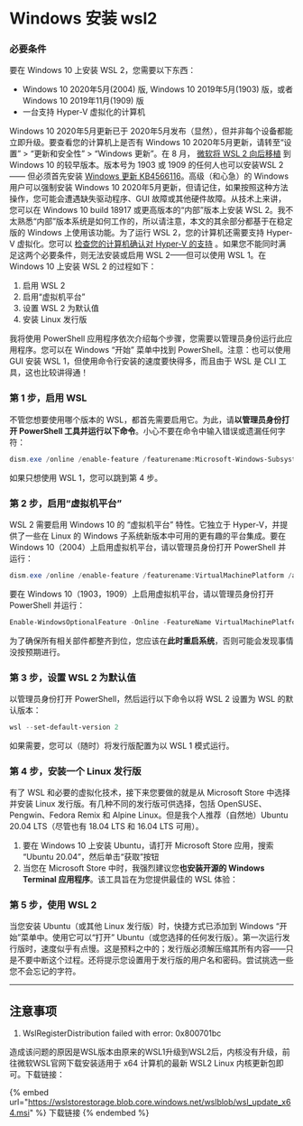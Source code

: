 # Windows 安装 wsl2

### **必要条件**

要在 Windows 10 上安装 WSL 2，您需要以下东西：

* Windows 10 2020年5月(2004) 版, Windows 10 2019年5月(1903) 版，或者 Windows 10 2019年11月(1909) 版
* 一台支持 Hyper-V 虚拟化的计算机

Windows 10 2020年5月更新已于 2020年5月发布（显然），但并非每个设备都能立即升级。要查看您的计算机上是否有 Windows 10 2020年5月更新，请转至“设置” > “更新和安全性” > “Windows 更新”。在 8 月， [微软将 WSL 2 向后移植](https://link.zhihu.com/?target=https://devblogs.microsoft.com/commandline/wsl-2-support-is-coming-to-windows-10-versions-1903-and-1909/) 到 Windows 10 的较早版本。版本号为 1903 或 1909 的任何人也可以安装WSL 2 —— 但必须首先安装 [Windows 更新 KB4566116](https://link.zhihu.com/?target=https://support.microsoft.com/zh-cn/help/4566116/windows-10-update-kb4566116)。高级（和心急）的 Windows 用户可以强制安装 Windows 10 2020年5月更新，但请记住，如果按照这种方法操作，您可能会遭遇缺失驱动程序、GUI 故障或其他硬件故障。从技术上来讲，您可以在 Windows 10 build 18917 或更高版本的“内部”版本上安装 WSL 2。我不太熟悉“内部”版本系统是如何工作的，所以请注意，本文的其余部分都基于在稳定版的 Windows 上使用该功能。为了运行 WSL 2，您的计算机还需要支持 Hyper-V 虚拟化。您可以 [检查您的计算机确认对 Hyper-V 的支持](https://link.zhihu.com/?target=https://www.zdnet.com/article/windows-10-tip-find-out-if-your-pc-can-run-hyper-v/) 。如果您不能同时满足这两个必要条件，则无法安装或启用 WSL 2——但可以使用 WSL 1。在 Windows 10 上安装 WSL 2 的过程如下：

1. 启用 WSL 2
2. 启用“虚拟机平台”
3. 设置 WSL 2 为默认值
4. 安装 Linux 发行版

我将使用 PowerShell 应用程序依次介绍每个步骤，您需要以管理员身份运行此应用程序。您可以在 Windows “开始” 菜单中找到 PowerShell。注意：也可以使用 GUI 安装 WSL 1，但使用命令行安装的速度要快得多，而且由于 WSL 是 CLI 工具，这也比较讲得通！

### **第 1 步，启用 WSL**

不管您想要使用哪个版本的 WSL，都首先需要启用它。为此，请**以管理员身份打开 PowerShell 工具并运行以下命令**。小心不要在命令中输入错误或遗漏任何字符：

```powershell
dism.exe /online /enable-feature /featurename:Microsoft-Windows-Subsystem-Linux /all /norestart
```

如果只想使用 WSL 1，您可以跳到第 4 步。

### **第 2 步，启用“虚拟机平台”**

WSL 2 需要启用 Windows 10 的 “虚拟机平台” 特性。它独立于 Hyper-V，并提供了一些在 Linux 的 Windows 子系统新版本中可用的更有趣的平台集成。要在 Windows 10（2004）上启用虚拟机平台，请以管理员身份打开 PowerShell 并运行：

```powershell
dism.exe /online /enable-feature /featurename:VirtualMachinePlatform /all /norestart
```

要在 Windows 10（1903，1909）上启用虚拟机平台，请以管理员身份打开 PowerShell 并运行：

```powershell
Enable-WindowsOptionalFeature -Online -FeatureName VirtualMachinePlatform -NoRestart
```

为了确保所有相关部件都整齐到位，您应该在**此时重启系统**，否则可能会发现事情没按预期进行。

### **第 3 步，设置 WSL 2 为默认值**

以管理员身份打开 PowerShell，然后运行以下命令以将 WSL 2 设置为 WSL 的默认版本：

```powershell
wsl --set-default-version 2
```

如果需要，您可以（随时）将发行版配置为以 WSL 1 模式运行。

### **第 4 步，安装一个 Linux 发行版**

有了 WSL 和必要的虚拟化技术，接下来您要做的就是从 Microsoft Store 中选择并安装 Linux 发行版。有几种不同的发行版可供选择，包括 OpenSUSE、Pengwin、Fedora Remix 和 Alpine Linux。但是我个人推荐（自然地）Ubuntu 20.04 LTS（尽管也有 18.04 LTS 和 16.04 LTS 可用）。

1. 要在 Windows 10 上安装 Ubuntu，请打开 Microsoft Store 应用，搜索 “Ubuntu 20.04”，然后单击“获取”按钮
2. 当您在 Microsoft Store 中时，我强烈建议您**也安装开源的 Windows Terminal 应用程序**。该工具旨在为您提供最佳的 WSL 体验：

### **第 5 步，使用 WSL 2**

当您安装 Ubuntu（或其他 Linux 发行版）时，快捷方式已添加到 Windows “开始”菜单中。使用它可以“打开” Ubuntu（或您选择的任何发行版）。第一次运行发行版时，速度似乎有点慢。这是预料之中的；发行版必须解压缩其所有内容——只是不要中断这个过程。还将提示您设置用于发行版的用户名和密码。尝试挑选一些您不会忘记的字符。

***

## **注意事项**

1. WslRegisterDistribution failed with error: 0x800701bc

造成该问题的原因是WSL版本由原来的WSL1升级到WSL2后，内核没有升级，前往微软WSL官网下载安装适用于 x64 计算机的最新 WSL2 Linux 内核更新包即可。下载链接：&#x20;

{% embed url="https://wslstorestorage.blob.core.windows.net/wslblob/wsl_update_x64.msi" %}
下载链接
{% endembed %}

